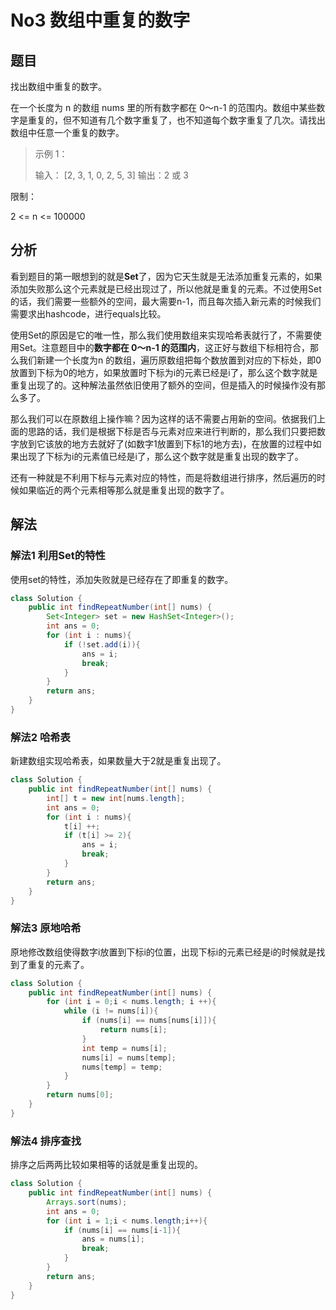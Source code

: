 # No3 数组中重复的数字

## 题目

找出数组中重复的数字。


在一个长度为 n 的数组 nums 里的所有数字都在 0～n-1 的范围内。数组中某些数字是重复的，但不知道有几个数字重复了，也不知道每个数字重复了几次。请找出数组中任意一个重复的数字。

>  示例 1：
>
> 输入：
> [2, 3, 1, 0, 2, 5, 3]
> 输出：2 或 3 


限制：

2 <= n <= 100000

## 分析

看到题目的第一眼想到的就是**Set**了，因为它天生就是无法添加重复元素的，如果添加失败那么这个元素就是已经出现过了，所以他就是重复的元素。不过使用Set的话，我们需要一些额外的空间，最大需要n-1，而且每次插入新元素的时候我们需要求出hashcode，进行equals比较。

使用Set的原因是它的唯一性，那么我们使用数组来实现哈希表就行了，不需要使用Set。注意题目中的**数字都在 0～n-1 的范围内**，这正好与数组下标相符合，那么我们新建一个长度为n 的数组，遍历原数组把每个数放置到对应的下标处，即0放置到下标为0的地方，如果放置时下标为i的元素已经是i了，那么这个数字就是重复出现了的。这种解法虽然依旧使用了额外的空间，但是插入的时候操作没有那么多了。

那么我们可以在原数组上操作嘛？因为这样的话不需要占用新的空间。依据我们上面的思路的话，我们是根据下标是否与元素对应来进行判断的，那么我们只要把数字放到它该放的地方去就好了(如数字1放置到下标1的地方去)，在放置的过程中如果出现了下标为i的元素值已经是i了，那么这个数字就是重复出现的数字了。

还有一种就是不利用下标与元素对应的特性，而是将数组进行排序，然后遍历的时候如果临近的两个元素相等那么就是重复出现的数字了。

## 解法

### 解法1 利用Set的特性

使用set的特性，添加失败就是已经存在了即重复的数字。

```java
class Solution {
    public int findRepeatNumber(int[] nums) {
        Set<Integer> set = new HashSet<Integer>();
        int ans = 0;
        for (int i : nums){
            if (!set.add(i)){
                ans = i;
                break;
            }
        }
        return ans;
    }
}
```

### 解法2 哈希表

新建数组实现哈希表，如果数量大于2就是重复出现了。

```java
class Solution {
    public int findRepeatNumber(int[] nums) {
        int[] t = new int[nums.length];
        int ans = 0;
        for (int i : nums){
            t[i] ++;
            if (t[i] >= 2){
                ans = i;
                break;
            }
        }
        return ans;
    }
}
```

### 解法3 原地哈希

原地修改数组使得数字i放置到下标i的位置，出现下标i的元素已经是i的时候就是找到了重复的元素了。

```java
class Solution {
    public int findRepeatNumber(int[] nums) {
        for (int i = 0;i < nums.length; i ++){
            while (i != nums[i]){
                if (nums[i] == nums[nums[i]]){
                    return nums[i];
                }
                int temp = nums[i];
                nums[i] = nums[temp];
                nums[temp] = temp;
            }
        }
        return nums[0];
    }
}
```

### 解法4 排序查找

排序之后两两比较如果相等的话就是重复出现的。

```java
class Solution {
    public int findRepeatNumber(int[] nums) {
        Arrays.sort(nums);
        int ans = 0;
        for (int i = 1;i < nums.length;i++){
            if (nums[i] == nums[i-1]){
                ans = nums[i];
                break;
            }
        }
        return ans;
    }
}
```

